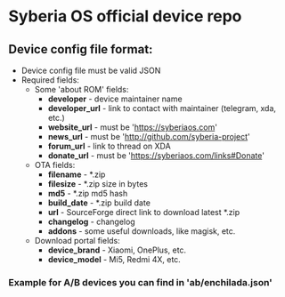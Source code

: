 # Syberia OS official device repo
## Device config file format:
+ Device config file must be valid JSON
+ Required fields:
    + Some 'about ROM' fields:
        + **developer** - device maintainer name
        + **developer_url** - link to contact with maintainer (telegram, xda, etc.)
        + **website_url** - must be 'https://syberiaos.com'
        + **news_url** - must be 'http://github.com/syberia-project'
        + **forum_url** - link to thread on XDA
        + **donate_url** - must be 'https://syberiaos.com/links#Donate'
    + OTA fields:
        + **filename** - *.zip
        + **filesize** - *.zip size in bytes
        + **md5** - *.zip md5 hash
        + **build_date** - *.zip build date
        + **url** - SourceForge direct link to download latest *.zip
        + **changelog** - changelog
        + **addons** - some useful downloads, like magisk, etc.
    + Download portal fields:
        + **device_brand** - Xiaomi, OnePlus, etc.
        + **device_model** - Mi5, Redmi 4X, etc.
        
### Example for A/B devices you can find in 'ab/enchilada.json'
